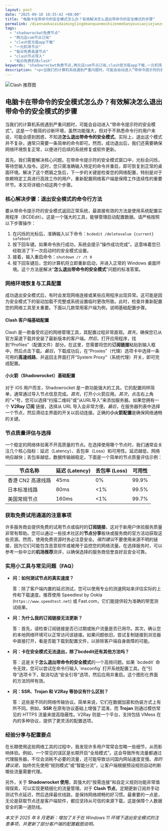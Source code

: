 ```yaml
---
layout: post
date: "2025-09-18 10:35:42 +08:00"
title: "电脑卡在带命令的安全模式怎么办？有效解决怎么退出带命令的安全模式的步骤"
permalink: /diannaokazaidaiminglingdeanquanmoshizenmebanyouxiaojiejuezenmetuichudaiminglingdeanquanmoshidebuzhou/
tags:
  - "shadowrockwt免费节点"
  - "两元店com节点订阅"
  - "clash官方版app下载"
  - "一元机场节点"
  - "每日免费高速节点"
  - "clash节点导入"
  - "每日免费机场clash"
keywords: "shadowrockwt免费节点,两元店com节点订阅,clash官方版app下载,一元机场节点,每日免费高速节点,clash节点导入,每日免费机场clash"
description: "<p>当我们的计算机系统遇到严重问题时，可能会自动进入“带命令提示符的安全模式”。这是一个极简的诊断环境，虽然功能强大，但对于不熟悉命令行的用户来说，可能会感到困惑，不知道<strong>怎么退出带命令的安全模式</strong>。实际上，退出这个模式并不复杂，通常只需要一条简单的命令即可。然而，成功退出后，我们还需要确保网络环境恢复正常，以便进行后续的系统修复或软件更新。</p>"
---
```


![Clash 推荐图](https://clashjd.github.io/assets/img/机场节点购买.png)

## 电脑卡在带命令的安全模式怎么办？有效解决怎么退出带命令的安全模式的步骤

<p>当我们的计算机系统遇到严重问题时，可能会自动进入“带命令提示符的安全模式”。这是一个极简的诊断环境，虽然功能强大，但对于不熟悉命令行的用户来说，可能会感到困惑，不知道<strong>怎么退出带命令的安全模式</strong>。实际上，退出这个模式并不复杂，通常只需要一条简单的命令即可。然而，成功退出后，我们还需要确保网络环境恢复正常，以便进行后续的系统修复或软件更新。</p>
<p>首先，我们需要解决核心问题。在带命令提示符的安全模式窗口中，光标会闪烁，等待您输入指令。这时，您只需准确输入特定的命令并重启，即可恢复到正常的桌面环境。解决了这个燃眉之急后，下一步的关键是检查您的网络配置，特别是对于依赖特定工具进行高效工作的用户，重新配置网络客户端是保障工作连续性的重要环节。本文将详细介绍这两个步骤。</p>
<h3>核心解决步骤：退出安全模式的命令行方法</h3>
<p>要从带命令提示符的安全模式返回正常系统，最直接有效的方法是使用系统配置实用程序（BCDEdit）。这是一个强大的工具，能够管理启动配置数据。请严格按照以下步骤操作：</p>
<ol>
    <li>在闪烁的光标后，准确输入以下命令：<code>bcdedit /deletevalue {current} safeboot</code></li>
    <li>按下回车键。如果命令执行成功，系统会提示“操作成功完成”。这意味着您已经取消了下一次启动时的安全模式设置。</li>
    <li>接着，输入重启命令：<code>shutdown /r /t 0</code></li>
    <li>按下回车键后，您的计算机将立即重新启动，并进入正常的 Windows 桌面环境。这个方法是解决“<strong>怎么退出带命令的安全模式</strong>”问题的标准答案。</li>
</ol>
<h3>网络环境恢复与工具配置</h3>
<p>成功退出安全模式后，有时会发现网络连接或某些应用程序出现异常。这可能是因为安全模式下的驱动加载不完整或系统设置临时更改所致。此时，检查并重新配置您的网络工具至关重要。下面以几款常用客户端为例，说明基础配置步骤。</p>
<h4>Clash 客户端基础配置</h4>
<p>Clash 是一款备受欢迎的网络管理工具，其配置过程非常直观。<em>首先</em>，确保您已从官方渠道下载并安装了最新版本的客户端。<em>然后</em>，打开应用程序，找到“Profiles”（配置文件）部分。在这里，您需要将您的<strong>订阅链接</strong>粘贴到输入框中，然后点击下载。<em>最后</em>，下载成功后，在“Proxies”（代理）选项卡中选择一条可用的<strong>高速线路</strong>，并返回主界面打开“System Proxy”（系统代理）开关，即可完成配置。</p>
<h4>小火箭（Shadowrocket）基础配置</h4>
<p>对于 iOS 用户而言，Shadowrocket 是一款功能强大的工具。它的配置同样简单，通常通过导入节点信息完成。<em>首先</em>，打开小火箭应用。<em>其次</em>，点击右上角的“+”号，您可以选择“扫描二维码”或“从URL导入”来添加服务器。如果您拥有一个 <strong>V2Ray 订阅</strong> 链接，选择从 URL 导入会非常方便。<em>最后</em>，在服务器列表中选择一个节点，然后滑动主界面的开关以启动连接。正确的<strong>小火箭配置</strong>是确保网络通畅的关键。</p>
<h3>节点质量评估与选择</h3>
<p>一个稳定的网络体验离不开高质量的节点。在选择使用哪个节点时，我们通常会关注几个核心指标：延迟（Latency）、丢包率（Loss）和可用性。延迟越低，网络响应越快；丢包率越低，数据传输越稳定。下面是一个简单的节点质量评估示例：</p>
<table>
    <thead>
        <tr>
            <th>节点名称</th>
            <th>延迟 (Latency)</th>
            <th>丢包率 (Loss)</th>
            <th>可用性</th>
        </tr>
    </thead>
    <tbody>
        <tr>
            <td>香港 CN2 高速线路</td>
            <td>45ms</td>
            <td>0%</td>
            <td>99.9%</td>
        </tr>
        <tr>
            <td>日本标准线路</td>
            <td>80ms</td>
            <td>&lt;1%</td>
            <td>99.5%</td>
        </tr>
        <tr>
            <td>美国常规节点</td>
            <td>160ms</td>
            <td>&lt;1%</td>
            <td>99.7%</td>
        </tr>
    </tbody>
</table>
<h3>获取免费试用通道的注意事项</h3>
<p>许多服务商会提供免费的试用节点或临时的<strong>订阅链接</strong>，这对于新用户体验服务质量非常有帮助。您可以通过一些技术社区的<strong>节点分享</strong>板块或服务商的官方活动获取这些资源。然而，使用免费资源时务必注意安全。<em>强烈建议</em>不要使用来源不明的链接，因为它们可能包含恶意软件或被用于监控您的网络流量。在选择服务时，可以参考一些中立的<strong>机场推荐</strong>测评，以确保选择的服务商信誉良好且安全可靠。</p>
<h3>实用小工具与常见问题（FAQ）</h3>
<ul>
    <li>
        <strong>问：如何测试节点的真实速度？</strong>
        <p>答：除了客户端内置的延迟测试，您可以使用专业的测速网站来评估实际的上传和下载速度。推荐使用 Speedtest by Ookla (<code>https://www.speedtest.net</code>) 或 Fast.com，它们能提供较为准确的带宽测试结果。</p>
    </li>
    <li>
        <strong>问：为什么我的订阅链接无法更新？</strong>
        <p>答：首先，请检查订阅链接是否已过期或账户流量是否已用尽。其次，确认您的本地网络环境可以正常访问该链接。如果问题依旧，尝试复制链接到浏览器中直接打开，看是否能下载到配置文件，以排除客户端自身故障的可能。</p>
    </li>
    <li>
        <strong>问：卡在安全模式无法退出，除了bcdedit还有其他方法吗？</strong>
        <p>答：这是关于<strong>怎么退出带命令的安全模式</strong>的一个高频问题。如果 `bcdedit` 命令无效，您可以尝试在命令行输入 `msconfig` 打开系统配置工具。在“引导”选项卡下，取消勾选“安全引导”选项，然后应用并重启。这个图形化界面的方法同样有效。</p>
    </li>
    <li>
        <strong>问：SSR、Trojan 和 V2Ray 等协议有什么区别？</strong>
        <p>答：这些是不同的网络传输协议。简单来说，它们在数据加密和伪装方式上有所不同。例如，<strong>SSR</strong> 在原有协议基础上增强了混淆，而 <strong>Trojan</strong> 则通过模仿常见的 HTTPS 流量来提高隐蔽性。V2Ray 则是一个平台，支持包括 VMess 在内的多种协议，提供了更灵活的配置选项。</p>
    </li>
</ul>
<h3>经验分享与配置要点</h3>
<p>在长期使用这些网络工具的过程中，我发现许多用户常常会忽略一些细节，从而影响体验。例如，一个常见的误区是长期开启“全局模式”。这会导致所有流量都通过代理服务器，不仅会消耗不必要的流量，还可能导致访问国内网站速度变慢。<em>我的建议是</em>，始终优先使用“规则模式”或“智能分流”，让客户端根据预设规则自动判断哪些流量需要代理。</p>
<p>另外，关于 <strong>Shadowrocket 使用</strong>，其强大的“按需连接”和自定义规则功能非常值得探索，可以实现更精细化的流量管理。对于 <strong>Clash 节点</strong>，定期更新订阅并手动测试节点延迟，然后选择最优线路，是保持网络顺畅的好习惯。最重要的一点是，无论是获取节点还是客户端软件，都应坚持从可信的来源下载，这是保障个人数据安全的第一道防线。</p>
<p><em>本文于 2025 年 8 月更新：增加了关于在 Windows 11 环境下退出安全模式的注意事项，并更新了部分客户端的配置截图说明。</em></p>